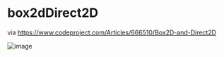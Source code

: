 # box2dDirect2D
via https://www.codeproject.com/Articles/666510/Box2D-and-Direct2D

![image](https://user-images.githubusercontent.com/2605401/216372926-dc19dd23-e6e5-4b98-bbb3-e67b21cd3118.png)
